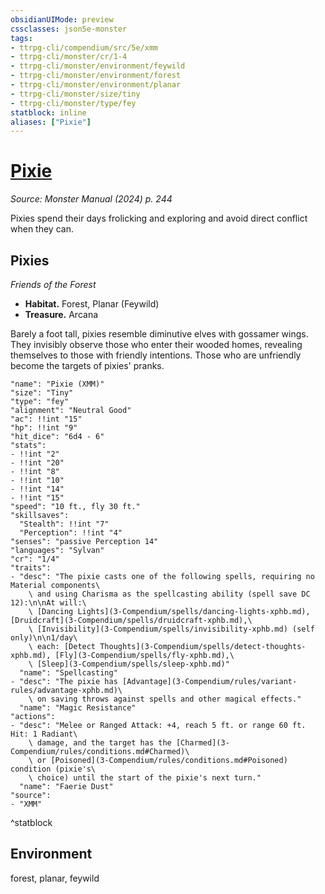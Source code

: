 ```yaml
---
obsidianUIMode: preview
cssclasses: json5e-monster
tags:
- ttrpg-cli/compendium/src/5e/xmm
- ttrpg-cli/monster/cr/1-4
- ttrpg-cli/monster/environment/feywild
- ttrpg-cli/monster/environment/forest
- ttrpg-cli/monster/environment/planar
- ttrpg-cli/monster/size/tiny
- ttrpg-cli/monster/type/fey
statblock: inline
aliases: ["Pixie"]
---
```

# [Pixie](3-Compendium\bestiary\fey/pixie-xmm.md)
*Source: Monster Manual (2024) p. 244*  

Pixies spend their days frolicking and exploring and avoid direct conflict when they can.

## Pixies

*Friends of the Forest*

- **Habitat.** Forest, Planar (Feywild)  
- **Treasure.** Arcana  

Barely a foot tall, pixies resemble diminutive elves with gossamer wings. They invisibly observe those who enter their wooded homes, revealing themselves to those with friendly intentions. Those who are unfriendly become the targets of pixies' pranks.

```statblock
"name": "Pixie (XMM)"
"size": "Tiny"
"type": "fey"
"alignment": "Neutral Good"
"ac": !!int "15"
"hp": !!int "9"
"hit_dice": "6d4 - 6"
"stats":
- !!int "2"
- !!int "20"
- !!int "8"
- !!int "10"
- !!int "14"
- !!int "15"
"speed": "10 ft., fly 30 ft."
"skillsaves":
  "Stealth": !!int "7"
  "Perception": !!int "4"
"senses": "passive Perception 14"
"languages": "Sylvan"
"cr": "1/4"
"traits":
- "desc": "The pixie casts one of the following spells, requiring no Material components\
    \ and using Charisma as the spellcasting ability (spell save DC 12):\n\nAt will:\
    \ [Dancing Lights](3-Compendium/spells/dancing-lights-xphb.md), [Druidcraft](3-Compendium/spells/druidcraft-xphb.md),\
    \ [Invisibility](3-Compendium/spells/invisibility-xphb.md) (self only)\n\n1/day\
    \ each: [Detect Thoughts](3-Compendium/spells/detect-thoughts-xphb.md), [Fly](3-Compendium/spells/fly-xphb.md),\
    \ [Sleep](3-Compendium/spells/sleep-xphb.md)"
  "name": "Spellcasting"
- "desc": "The pixie has [Advantage](3-Compendium/rules/variant-rules/advantage-xphb.md)\
    \ on saving throws against spells and other magical effects."
  "name": "Magic Resistance"
"actions":
- "desc": "Melee or Ranged Attack: +4, reach 5 ft. or range 60 ft. Hit: 1 Radiant\
    \ damage, and the target has the [Charmed](3-Compendium/rules/conditions.md#Charmed)\
    \ or [Poisoned](3-Compendium/rules/conditions.md#Poisoned) condition (pixie's\
    \ choice) until the start of the pixie's next turn."
  "name": "Faerie Dust"
"source":
- "XMM"
```
^statblock

## Environment

forest, planar, feywild